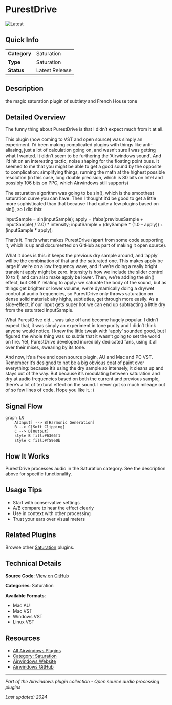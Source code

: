# PurestDrive

![Latest](https://img.shields.io/badge/-Latest-10b981)

## Quick Info

| | |
|---|---|
| **Category** | Saturation |
| **Type** | Saturation |
| **Status** | Latest Release |

## Description

the magic saturation plugin of subtlety and French House tone

## Detailed Overview

The funny thing about PurestDrive is that I didn’t expect much from it at all.

This plugin (now coming to VST and open source) was simply an experiment. I’d been making complicated plugins with things like anti-aliasing, just a lot of calculation going on, and wasn’t sure I was getting what I wanted. It didn’t seem to be furthering the ‘Airwindows sound’. And I’d hit on an interesting tactic, noise shaping for the floating point buss. It seemed to me that you might be able to get a good sound by the opposite to complication: simplifying things, running the math at the highest possible resolution (in this case, long double precision, which is 80 bits on Intel and possibly 106 bits on PPC, which Airwindows still supports)

The saturation algorithm was going to be sin(), which is the smoothest saturation curve you can have. Then I thought it’d be good to get a little more sophisticated than that because I had quite a few plugins based on sin(), so I did this:

inputSample = sin(inputSample);
apply = (fabs(previousSample + inputSample) / 2.0) * intensity;
inputSample = (drySample * (1.0 – apply)) + (inputSample * apply);

That’s it. That’s what makes PurestDrive (apart from some code supporting it, which is up and documented on GitHub as part of making it open source).

What it does is this: it keeps the previous dry sample around, and ‘apply’ will be the combination of that and the saturated one. This makes apply be large if we’re on a low frequency wave, and if we’re doing a really bright transient apply might be zero. Intensity is how we include the slider control (0 to 1) and can also make apply be lower. Then, we’re adding the sin() effect, but ONLY relating to apply: we saturate the body of the sound, but as things get brighter or lower volume, we’re dynamically doing a dry/wet control at audio frequencies, so PurestDrive only throws saturation on dense solid material: airy highs, subtleties, get through more easily. As a side-effect, if our input gets super hot we can end up subtracting a little dry from the saturated inputSample.

What PurestDrive did… was take off and become hugely popular. I didn’t expect that, it was simply an experiment in tone purity and I didn’t think anyone would notice. I knew the little tweak with ‘apply’ sounded good, but I figured the whole thing was so subtle that it wasn’t going to set the world on fire. Yet, PurestDrive developed incredibly dedicated fans, using it all over their mixes, swearing by its tone.

And now, it’s a free and open source plugin, AU and Mac and PC VST. Remember it’s designed to not be a big obvious coat of paint over everything: because it’s using the dry sample so intensely, it cleans up and stays out of the way. But because it’s modulating between saturation and dry at audio frequencies based on both the current and previous sample, there’s a lot of textural effect on the sound. I never got so much mileage out of so few lines of code. Hope you like it. :)

## Signal Flow

```mermaid
graph LR
    A[Input] --> B[Harmonic Generation]
    B --> C[Soft Clipping]
    C --> D[Output]
    style B fill:#6366f1
    style C fill:#f59e0b
```

## How It Works

PurestDrive processes audio in the Saturation category. See the description above for specific functionality.

## Usage Tips

- Start with conservative settings
- A/B compare to hear the effect clearly
- Use in context with other processing
- Trust your ears over visual meters


## Related Plugins

Browse other [Saturation](../categories/saturation.md) plugins.


## Technical Details

**Source Code**: [View on GitHub](https://github.com/airwindows/airwindows/tree/master/plugins/LinuxVST/src/PurestDrive)

**Categories**: Saturation

**Available Formats**:
- Mac AU
- Mac VST
- Windows VST
- Linux VST

## Resources

- [All Airwindows Plugins](../../README.md)
- [Category: Saturation](../categories/saturation.md)
- [Airwindows Website](https://www.airwindows.com)
- [Airwindows GitHub](https://github.com/airwindows/airwindows)

---

*Part of the Airwindows plugin collection - Open source audio processing plugins*

*Last updated: 2024*
